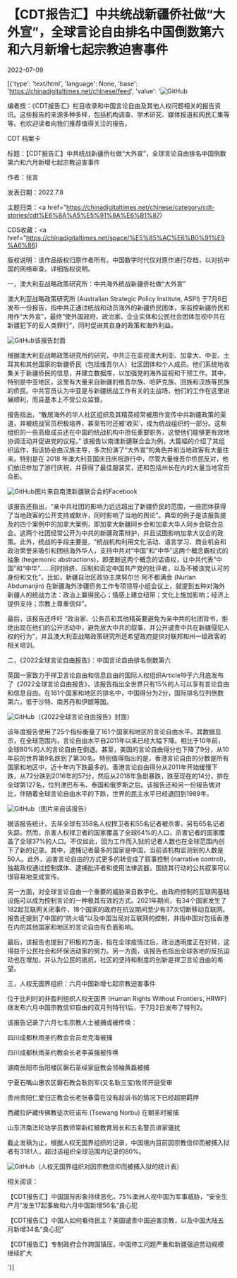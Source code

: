 # 【CDT报告汇】中共统战新疆侨社做“大外宣”，全球言论自由排名中国倒数第六和六月新增七起宗教迫害事件

2022-07-09

[{'type': 'text/html', 'language': None, 'base': 'https://chinadigitaltimes.net/chinese/feed', 'value': '![GitHub](https://chinadigitaltimes.net/chinese/files/2022/06/苹果日报一周年-768x576.jpg)

编者按：《CDT报告汇》栏目收录和中国言论自由及其他人权问题相关的报告资讯。这些报告的来源多种多样，包括机构调查、学术研究、媒体报道和网民汇集等等。也欢迎读者向我们推荐值得关注的报告。

















CDT 档案卡

标题：【CDT报告汇】中共统战新疆侨社做“大外宣”，全球言论自由排名中国倒数第六和六月新增七起宗教迫害事件

作者：张言

发表日期：2022.7.8

主题归类：<a href="https://chinadigitaltimes.net/chinese/category/cdt-stories/cdt%E6%8A%A5%E5%91%8A%E6%B1%87)

CDS收藏：<a href="https://chinadigitaltimes.net/space/%E5%85%AC%E6%B0%91%E9%A6%86)

版权说明：该作品版权归原作者所有。中国数字时代仅对原作进行存档，以对抗中国的网络审查。详细版权说明。





一，澳大利亚战略政策研究所：中共海外统战新疆侨社做“大外宣”

澳大利亚战略政策研究所 (Australian Strategic Policy Institute, ASPI) 于7月6日发布一份报告，指中共正通过统战和动员海外的新疆侨民团体，来监控新疆侨民和用作“大外宣”，最终“使外国政府、政治家、企业实体和公民社会团体忽视中共在新疆犯下的反人类罪行”，同时促进其自身的政策和海外利益。

![GitHub](https://chinadigitaltimes.net/chinese/files/2022/07/PB61-Cultivating-friendly-forces.jpg)该报告封面

根据澳大利亚战略政策研究所的研究，中共正在监视澳大利亚、加拿大、中亚、土耳其和其他国家的新疆侨民（包括维吾尔人）社区团体和个人成员。他们系统地收集关于新疆侨民的信息，并建立数据库，以加强党的海外监视和干预工作。其中，特别是中亚地区，这里有大量来自新疆的维吾尔族、哈萨克族、回族和汉族等民族的侨民。中共官员认为中亚是与新疆统战工作有关的主战场，他们的工作在这里进展顺利，而且基本上不受公众监督。

报告指出，“散居海外的华人社区组织及其精英经常被用作宣传中共新疆政策的渠道，并被统战官员积极培养，甚至有时还被‘收买’，成为统战组织的一部分。这些组织的一些高级成员还在中国的统战机构中担任重要职务，这使他们能够更有效地协调活动并促进党的议程。” 该报告以南澳新疆联合会为例，大篇幅的介绍了其组织运作，指该协会由汉族主导，多次扮演了“大外宣”的角色并和当地政客有大量往来。特别是在 2018 年澳大利亚国庆日庆祝游行中，尽管大量维吾尔侨民反对，他们依旧参加了游行庆祝，并获得了最佳服装奖，还和包括州长在内的大量当地官员合影。

![GitHub](https://ad-aspi.s3.ap-southeast-2.amazonaws.com/2022-06/pb61-fig1.jpg?VersionId=h6Zir6qgrawBFHwV85TYaznrcLDIoUSr)图片来自南澳新疆联合会的Facebook

该报告还指出，“亲中共社团的影响力远远超出了新疆侨民的范围，一些团体获得了当地政客的公开支持或默许，同时影响了当地的舆论”。典型的例子是该报告提及的四个案例中的加拿大案例，即加拿大新疆同乡会和加拿大华人同乡会联合总会。这两个社团经常公开为中共的新疆政策辩护，并且试图影响加拿大议会的政策。此外，统战的手段主要是，“统战机构利用文化活动、语言学习、商业机会和政治荣誉来吸引和团结海外华人，支持中共对“中国”和“中华”这两个概念霸权式的抽象 (hegemonic abstractions)，即垄断这两个概念的话语权，让中共代表“中国”和“中华”&#8230;&#8230;同时排挤、压制和否定中国共产党的批评者，以及不被该党认可的身份和文化”。比如，新疆自治区政协主席努尔兰·阿不都满金 (Nurlan Abdumanjin) 在新疆海外涉疆侨务工作专项领导小组会议上，就提到五种对海外新疆人的统战方法：政治上赢得民心；情感上建立纽带；文化上施加影响；经济上提供支持；宗教上尊重信仰”。

最后，该报告还呼吁 “政治家、公务员和其他精英要避免为亲中共的社团背书，拒绝出现在他们的公开活动中，避免放大中共的叙事，并公开谴责中共在新疆侵犯人权的行为”，并且澳大利亚战略政策研究所还希望政府提供对联邦和州一级政客的相关培训。

二，《2022全球言论自由报告》：中国言论自由排名倒数第六

英国一家致力于捍卫言论自由和信息自由的国际人权组织Article19于六月底发布了《2022全球言论自由报告》，该报告指出全世界只有15%的人可以享有言论自由和信息自由。在161个国家和地区的排名中，中国得分为2分，国际排名位列倒数第六，低于沙特、南苏丹和伊朗等国。

![GitHub](https://chinadigitaltimes.net/chinese/files/2022/07/A19-GxR-Report-22.jpg)（《2022全球言论自由报告》封面）

该年度报告使用了25个指标衡量了161个国家和地区的言论自由水平。其数据显示，在全球范围内，言论自由水平自2011年以来已经大幅下降。相比于10年前，全球80%的人的言论自由在倒退。甚至，美国的言论自由得分也下降了9分，从10年前的世界第9名跌到了第30名。特别值得指出的是，香港言论自由的分数是所有国家和地区中，近十年内下跌最多的。香港言论自由得分从2011年开始缓慢下跌，从72分跌到2016年的57分，然后从2018年急剧暴跌，跌至现在的14分，排在全球第127名，位列津巴布韦、泰国和俄罗斯之后。该报告还和另一份报告做对比，伴随着全球言论自由水平的下跌，世界的民主水平已经退回到1989年。

![GitHub](https://chinadigitaltimes.net/chinese/files/2022/07/截屏2022-07-07-下午11.38.10.png)（图片来自该报告）

据该报告统计，去年全球有358名人权捍卫者和55名记者被杀害，另有65名记者失踪。然而，杀害人权捍卫者的国家覆盖了全球64%的人口，杀害记者的国家覆盖了全球37%的人口。不仅如此，因为工作而入狱的记者人数也在全球范围内创下了新的记录。其中，逮捕记者最多的国家是中国，当前该机构监测到的人数是50人。此外，迫害言论自由的方式更多的转变成了叙事控制 (narrative control)，独裁政权通过控制媒体、逮捕批评者和使用法律武器，围绕其行动的公共叙事可以很容易地变成宣传。

另一方面，对全球言论自由一个重要的威胁来自数字化。由政府控制的互联网基础设施可以成为控制言论的一种极其有效的方式。2021年期间，有34个国家发生了182起互联网关闭事件，18个国家的政府在抗议期间至少有37次切断移动互联网。报告还提到了中国的“防火墙”以及中国当局对互联网的控制，并指中国对包括香港在内的其他国家和地区的言论自由有负面影响。

最后，该报告也提到了积极的方面，指在全球疫情过后，政治透明度正在好转，这得益于公民社会和环保活动家的努力。另一方面，该报告也指出全球各地的反抗运动也在增加，并认为公民的抵抗，社区的坚持和制度的创新是捍卫言论自由的希望。

三，人权无国界组织：六月中国新增七起宗教迫害事件

位于比利时的非盈利组织人权无国界 (Human Rights Without Frontiers, HRWF) 继发布六月中国宗教信仰自由的双月刊特刊1后，于7月2日发布了特刊2。

该报告记录了六月七名宗教人士被捕或被传唤：



四川成都秋雨圣约教会会员龙克海被捕

四川成都秋雨圣约教会长老李英强被传唤

湖南岳阳市岳阳楼区磐石圣经家庭教会领袖黄磊被捕

宁夏石嘴山惠农区磐石教会耿则军(又名耿三宝)牧师开庭受审

贵州贵阳仁爱归正教会长老张春雷在没有起诉书的情况下已经超期羁押

西藏拉萨藏传佛教徒次旺诺布 (Tsewang Norbu) 在朝圣时被捕

山东济南法轮功学员教师常新红被教育局长和五名警员进家骚扰



截止发稿为止，根据人权无国界组织的记录，中国境内目前因宗教信仰而被捕入狱者有3181人，超过该组织全球范围内记录的80%。

![GitHub](https://i0.wp.com/hrwf.eu/wp-content/uploads/2022/04/HRWF-table-2022-04-28.jpg?resize=1080%2C425&amp;amp;ssl=1)（人权无国界组织对因宗教信仰而被捕入狱的统计表）

相关阅读：



【CDT报告汇】中国国际形象持续恶化，75%澳洲人视中国为军事威胁，“安全生产月”发生17起事故和六月中国新增56名“良心犯

【CDT报告汇】中国人如何看待民主？美国谴责中国迫害宗教，以及中国大陆五月新增34名“良心犯”

【CDT报告汇】专制政府合作跨国镇压，中国停工问题严重和新疆强迫劳动规模继续扩大

'}]